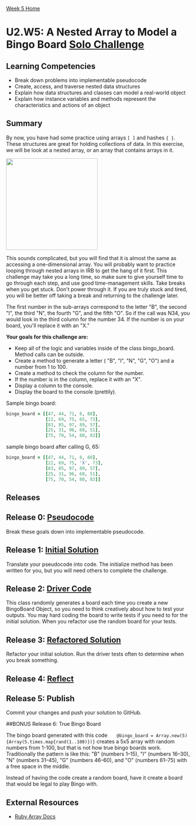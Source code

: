 [Week 5 Home](../)

# U2.W5: A Nested Array to Model a Bingo Board [Solo Challenge](https://github.com/Devbootcamp/phase-0-handbook/blob/master/solo-challenges.md)

## Learning Competencies
- Break down problems into implementable pseudocode
- Create, access, and traverse nested data structures
- Explain how data structures and classes can model a real-world object
- Explain how instance variables and methods represent the characteristics and actions of an object

## Summary

By now, you have had some practice using arrays `[ ]` and hashes `{ }`. These structures are great for holding collections of data. In this exercise, we will be look at a nested array, or an array that contains arrays in it.

<img src="http://cf.chucklesnetwork.com/items/7/5/7/0/0/original/i-heard-u-like-arrays-so-we-put-an-array-in-your-array.jpg" width="250px" height="250px" />

This sounds complicated, but you will find that it is almost the same as accessing a one-dimensional array. You will probably want to practice looping through nested arrays in IRB to get the hang of it first. This challenge may take you a long time, so make sure to give yourself time to go through each step, and use good time-management skills. Take breaks when you get stuck. Don't power through it. If you are truly stuck and tired, you will be better off taking a break and returning to the challenge later.

The first number in the sub-arrays correspond to the letter "B", the second "I", the third "N", the fourth "G", and the fifth "O". So if the call was N34, you would look in the third column for the number 34. If the number is on your board, you'll replace it with an "X."

**Your goals for this challenge are:**

- Keep all of the logic and variables inside of the class bingo_board. Method calls can be outside.
- Create a method to generate a letter ( "B", "I", "N", "G", "O") and a number from 1 to 100.
- Create a method to check the column for the number.
- If the number is in the column, replace it with an "X".
- Display a column to the console.
- Display the board to the console (prettily).

Sample bingo board:

```ruby
bingo_board = [[47, 44, 71, 8, 88],
               [22, 69, 75, 65, 73],
               [83, 85, 97, 89, 57],
               [25, 31, 96, 68, 51],
               [75, 70, 54, 80, 83]]
```
sample bingo board after calling G, 65:

```ruby
bingo_board = [[47, 44, 71, 8, 88],
               [22, 69, 75, 'X', 73],
               [83, 85, 97, 89, 57],
               [25, 31, 96, 68, 51],
               [75, 70, 54, 80, 83]]
```

## Releases

## Release 0: [Pseudocode](https://github.com/Devbootcamp/phase-0-handbook/blob/master/coding-references/pseudocode.md)

Break these goals down into implementable pseudocode.

## Release 1: [Initial Solution](https://github.com/Devbootcamp/phase-0-handbook/blob/master/coding-references/initial-solution.md)
Translate your pseudocode into code. The initialize method has been written for you, but you will need others to complete the challenge.

## Release 2: [Driver Code](https://github.com/Devbootcamp/phase-0-handbook/blob/master/coding-references/driver-code.md)

This class randomly generates a board each time you create a new BingoBoard Object, so you need to think creatively about how to test your outputs. You may hard coding the board to write tests if you need to for the initial solution. When you refactor use the random board for your tests.


## Release 3: [Refactored Solution](https://github.com/Devbootcamp/phase-0-handbook/blob/master/coding-references/refactoring.md)
Refactor your initial solution. Run the driver tests often to determine when you break something.

## Release 4: [Reflect](https://github.com/Devbootcamp/phase-0-handbook/blob/master/coding-references/reflection-guidelines.md)

## Release 5: Publish
Commit your changes and push your solution to GitHub.

##BONUS Release 6: True Bingo Board

The bingo board generated with this code
`    @bingo_board = Array.new(5) {Array(5.times.map{rand(1..100)})}
`
creates a 5x5 array with random numbers from 1-100, but that is not how true bingo boards work. Traditionally the pattern is like this: "B" (numbers 1–15), "I" (numbers 16–30), "N" (numbers 31–45), "G" (numbers 46–60), and "O" (numbers 61–75) with a free space in the middle.

Instead of having the code create a random board, have it create a board that would be legal to play Bingo with.

## External Resources

- [Ruby Array Docs](http://www.ruby-doc.org/core-2.1.3/Array.html)
